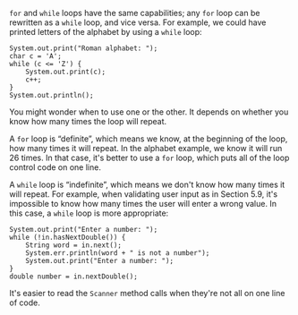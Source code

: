 `for` and `while` loops have the same capabilities; any `for` loop can be rewritten as a `while` loop, and vice versa. For example, we could have printed letters of the alphabet by using a `while` loop:

```code
System.out.print("Roman alphabet: ");
char c = 'A';
while (c <= 'Z') {
    System.out.print(c);
    c++;
}
System.out.println();
```

You might wonder when to use one or the other.  It depends on whether you know how many times the loop will repeat.

A `for` loop is “definite”, which means we know, at the beginning of the loop, how many times it will repeat. In the alphabet example, we know it will run 26 times. In that case, it's better to use a `for` loop, which puts all of the loop control code on one line.

A `while` loop is “indefinite”, which means we don't know how many times it will repeat. For example, when validating user input as in Section 5.9, it's impossible to know how many times the user will enter a wrong value. In this case, a `while` loop is more appropriate:

```code
System.out.print("Enter a number: ");
while (!in.hasNextDouble()) {
    String word = in.next();
    System.err.println(word + " is not a number");
    System.out.print("Enter a number: ");
}
double number = in.nextDouble();
```

It's easier to read the `Scanner` method calls when they're not all on one line of code.